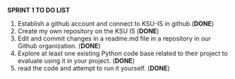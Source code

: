 **SPRINT 1 TO DO LIST**
1. Establish a github account and connect to KSU-IS in github (**DONE**)
2. Create my own repository on the KSU IS (**DONE**)
3. Edit and commit changes in a readme.md file in a repository in our Github organization. (**DONE**)
4. Explore at least one existing Python code base related to their project to evaluate using it in your project. (**DONE**)
5. read the code and attempt to run it yourself. (**DONE**)
